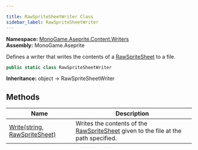 ```yaml
---

title: RawSpriteSheetWriter Class
sidebar_label: RawSpriteSheetWriter
---
```

**Namespace:** [MonoGame.Aseprite.Content.Writers](../)  
**Assembly:** MonoGame.Aseprite

Defines a writer that writes the contents of a [RawSpriteSheet](../../../RawTypes/RawSpriteSheet/) to a file.

```csharp
public static class RawSpriteSheetWriter
```

**Inheritance:** object → RawSpriteSheetWriter

## Methods

| Name                                              | Description                                                                                                                     |
| ------------------------------------------------- | ------------------------------------------------------------------------------------------------------------------------------- |
| [Write(string, RawSpriteSheet)](Methods/Write) | Writes the contents of the [RawSpriteSheet](../../../RawTypes/RawSpriteSheet/) given to the file at the path specified. |


